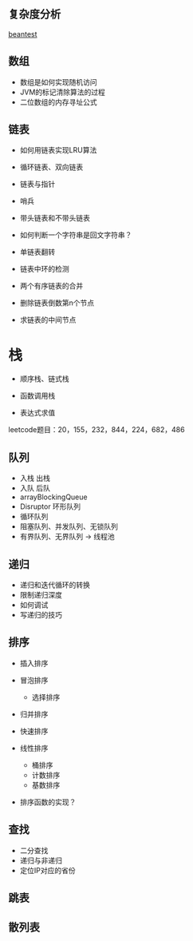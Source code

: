 ## 复杂度分析
[beantest](src/test/java/bean/BeanTest.java)
## 数组
- 数组是如何实现随机访问
- JVM的标记清除算法的过程
- 二位数组的内存寻址公式
## 链表
- 如何用链表实现LRU算法
- 循环链表、双向链表
- 链表与指针
- 哨兵
- 带头链表和不带头链表

- 如何判断一个字符串是回文字符串？
- 单链表翻转
- 链表中环的检测
- 两个有序链表的合并
- 删除链表倒数第n个节点
- 求链表的中间节点
# 栈
- 顺序栈、链式栈
- 函数调用栈

- 表达式求值

leetcode题目：20，155，232，844，224，682，486

## 队列
- 入栈 出栈
- 入队 后队
- arrayBlockingQueue
- Disruptor 环形队列
- 循环队列
- 阻塞队列、并发队列、无锁队列
- 有界队列、无界队列 -> 线程池

## 递归
- 递归和迭代循环的转换
- 限制递归深度
- 如何调试
- 写递归的技巧
## 排序
 - 插入排序
 - 冒泡排序
   - 选择排序
 
 - 归并排序
 - 快速排序
   
 - 线性排序
    - 桶排序
    - 计数排序
    - 基数排序   

- 排序函数的实现？

## 查找
- 二分查找
- 递归与非递归
- 定位IP对应的省份

## 跳表

## 散列表
